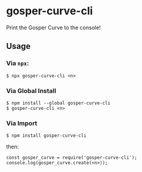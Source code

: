 # gosper-curve-cli
Print the Gosper Curve to the console!

## Usage
### Via `npx`:
```
$ npx gosper-curve-cli <n>
```

### Via Global Install
```
$ npm install --global gosper-curve-cli
$ gosper-curve-cli <n>
```

### Via Import
```
$ npm install gosper-curve-cli
```
then:
```
const gosper_curve = require('gosper-curve-cli');
console.log(gosper_curve.create(<n>));
```